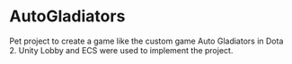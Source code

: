 # AutoGladiators
Pet project to create a game like the custom game Auto Gladiators in Dota 2. Unity Lobby and ECS were used to implement the project.
